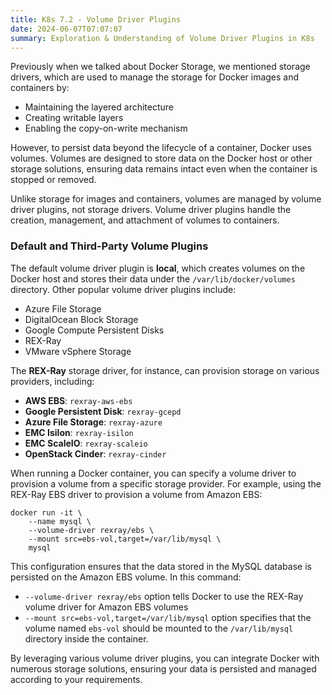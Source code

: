 ```yaml
---
title: K8s 7.2 - Volume Driver Plugins
date: 2024-06-07T07:07:07
summary: Exploration & Understanding of Volume Driver Plugins in K8s
---
```

Previously when we talked about Docker Storage, we mentioned storage drivers, which are used to manage the storage for Docker images and containers by:
- Maintaining the layered architecture
- Creating writable layers
- Enabling the copy-on-write mechanism

However, to persist data beyond the lifecycle of a container, Docker uses volumes. Volumes are designed to store data on the Docker host or other storage solutions, ensuring data remains intact even when the container is stopped or removed. 

Unlike storage for images and containers, volumes are managed by volume driver plugins, not storage drivers. Volume driver plugins handle the creation, management, and attachment of volumes to containers.

### Default and Third-Party Volume Plugins

The default volume driver plugin is **local**, which creates volumes on the Docker host and stores their data under the `/var/lib/docker/volumes` directory. Other popular volume driver plugins include:
- Azure File Storage
- DigitalOcean Block Storage
- Google Compute Persistent Disks
- REX-Ray
- VMware vSphere Storage

The **REX-Ray** storage driver, for instance, can provision storage on various providers, including:
- **AWS EBS**: `rexray-aws-ebs`
- **Google Persistent Disk**: `rexray-gcepd`
- **Azure File Storage**: `rexray-azure`
- **EMC Isilon**: `rexray-isilon`
- **EMC ScaleIO**: `rexray-scaleio`
- **OpenStack Cinder**: `rexray-cinder`

When running a Docker container, you can specify a volume driver to provision a volume from a specific storage provider. For example, using the REX-Ray EBS driver to provision a volume from Amazon EBS:

```
docker run -it \
    --name mysql \
    --volume-driver rexray/ebs \
    --mount src=ebs-vol,target=/var/lib/mysql \
    mysql
```

This configuration ensures that the data stored in the MySQL database is persisted on the Amazon EBS volume. In this command:
- `--volume-driver rexray/ebs` option tells Docker to use the REX-Ray volume driver for Amazon EBS volumes
- `--mount src=ebs-vol,target=/var/lib/mysql` option specifies that the volume named `ebs-vol` should be mounted to the `/var/lib/mysql` directory inside the container. 

By leveraging various volume driver plugins, you can integrate Docker with numerous storage solutions, ensuring your data is persisted and managed according to your requirements.